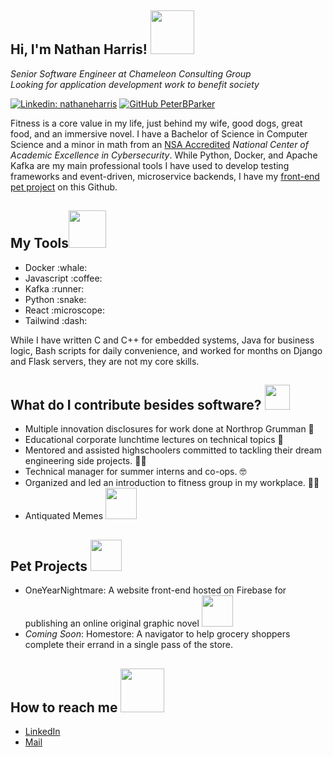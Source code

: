 <h2>Hi, I'm Nathan Harris! <img src="https://media.giphy.com/media/Wj7lNjMNDxSmc/giphy.gif" width="70"/></h2>
<div><em>Senior Software Engineer at Chameleon Consulting Group</em></div>
<div><em>Looking for application development work to benefit society</em></div>

[![Linkedin: nathaneharris](https://img.shields.io/badge/-nathaneharris-blue?style=flat-square&logo=Linkedin&logoColor=white&link=https://www.linkedin.com/in/nathaneharris/)](https://www.linkedin.com/in/nathaneharris/)
[![GitHub PeterBParker](https://img.shields.io/github/followers/PeterBParker?label=follow&style=social)](https://github.com/PeterBParker)

<div>
    <p>
Fitness is a core value in my life, just behind my wife, good dogs, great food, and an immersive novel. I have a Bachelor of Science in Computer Science and a minor in math from an <a href="https://www.nsa.gov/Academics/Centers-of-Academic-Excellence/">NSA Accredited</a> <em>National Center of Academic Excellence in Cybersecurity</em>. While Python, Docker, and Apache Kafka are my main professional tools I have used to develop testing frameworks and event-driven, microservice backends, I have my <a href="https://github.com/PeterBParker/OneYearNightmare">front-end pet project</a> on this Github.
</p>
</div>

<h2>My Tools<img src="https://media.giphy.com/media/jSKBmKkvo2dPQQtsR1/giphy.gif" width="60"/></h2>
<ul>
<li>Docker :whale:</li>
<li>Javascript :coffee:</li>
<li>Kafka :runner:</li>
<li>Python :snake:</li>
<li>React :microscope:</li>
<li>Tailwind :dash:</li>
</ul>
While I have written C and C++ for embedded systems, Java for business logic, Bash scripts for daily convenience, and worked for months on Django and Flask servers, they are not my core skills.

<h2> What do I contribute besides software? <img src="https://media.giphy.com/media/USUIWSteF8DJoc5Snd/giphy.gif" width="40"> </h2>
<ul>
    <li>Multiple innovation disclosures for work done at Northrop Grumman 🧪</li>
    <li>Educational corporate lunchtime lectures on technical topics 🎤</li>
    <li>Mentored and assisted highschoolers committed to tackling their dream engineering side projects. 👩‍🔬</li>
    <li>Technical manager for summer interns and co-ops. 🤓</li>
    <li>Organized and led an introduction to fitness group in my workplace. 🏋️‍♀️</li>
    <li>Antiquated Memes <img src="https://media.giphy.com/media/lgcUUCXgC8mEo/giphy.gif" width="50"/></li>
</ul>

<h2>Pet Projects <img src="https://media.giphy.com/media/iDaCeaKrHhUI1I8e2b/giphy.gif" width="50"></h2>
<ul>
    <li> OneYearNightmare: A website front-end hosted on Firebase for publishing an online original graphic novel <img src="https://media.giphy.com/media/XFvN3jrFTiA7FnjA7g/giphy.gif" width="50"/></li>
    <li> <em>Coming Soon</em>: Homestore: A navigator to help grocery shoppers complete their errand in a single pass of the store.</li>
</ul>

<h2> How to reach me <img src="https://media.giphy.com/media/eQxgXC3xXdi1bwjs41/giphy.gif" width="70"/></h2>
 <ul>
    <li><a href="https://www.linkedin.com/in/nathaneharris/">LinkedIn</a></li>
    <li><a href="mailto:harrihaven2@gmail.com">Mail</a></li>
</ul>
